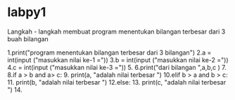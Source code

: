 # labpy1
Langkah - langkah membuat program menentukan bilangan terbesar dari 3 buah bilangan

1.print("program menentukan bilangan terbesar dari 3 bilangan")
2.a = int(input ("masukkan nilai ke-1 ="))
3.b = int(input ("masukkan nilai ke-2 ="))
4.c = int(input ("masukkan nilai ke-3 ="))
5.
6.print("dari bilangan ",a,b,c )
7.
8.if a > b and a> c:
9.    print(a, "adalah nilai terbesar ")
10.elif b > a and b > c:
11.    print(b, "adalah nilai terbesar ")
12.else:
13.    print(c, "adalah nilai terbesar ")
14.
